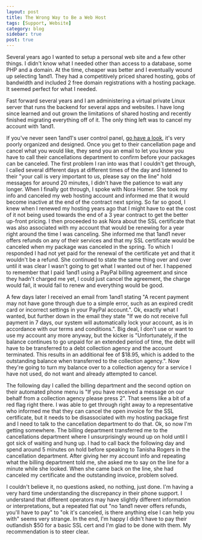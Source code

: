 ```yaml
---
layout: post
title: The Wrong Way to Be a Web Host
tags: [Support, Website]
category: blog
sidebar: true
post: true
---
```

Several years ago I wanted to setup a personal web site and a few other things. I didn't know what I needed
other than access to a database, some PHP and a domain. At the time, cheaper was better and I eventually wound up
selecting 1and1. They had a competitively priced shared hosting, gobs of bandwidth and included 2 free domain registrations
with a hosting package. It seemed perfect for what I needed.

Fast forward several years and I am administering a virtual private Linux server that runs the backend for several
apps and websites. I have long since learned and out grown the limitations of shared hosting and 
recently finished migrating everything off of it. The only thing left was to cancel my account with 1and1.

If you've never seen 1and1's user control panel, [go have a look](https://www.google.com/search?q=1and1+control+panel&tbm=isch),
it's very poorly organized and designed. Once you get to their cancellation page and cancel what you would like, they
send you an email to let you know you have to call their cancellations department to confirm before your packages
can be canceled. The first problem I ran into was that I couldn't get through, I called several different days at
different times of the day and listened to their "your call is very important to us, please say on the line" hold messages
for around 20 minutes, I didn't have the patience to wait any longer. When I finally got through, I spoke with Nora Homer.
She took my info and canceled my web hosting account and informed me that it would become inactive at the end of the 
contract next spring. So far so good, I knew when I renewed my hosting years ago that I might have to eat the cost
of it not being used towards the end of a 3 year contract to get the better up-front pricing. I then proceeded to ask
Nora about the SSL certificate that was also associated with my account that would be renewing for a year right around
the time I was canceling. She informed me that 1and1 never offers refunds on any of their services and that my SSL certificate
would be canceled when my package was canceled in the spring. To which I responded I had not yet paid for the renewal of 
the certificate yet and that it wouldn't be a refund. She continued to state the same thing over and over until it was
clear I wasn't going to get what I wanted out of her. I happened to remember that I paid 1and1 using a PayPal
billing agreement and since they hadn't charged me yet, I could just cancel the agreement, the charge would fail, it would
fail to renew and everything would be good. 

A few days later I received an email from 1and1 stating 
"A recent payment may not have gone through due to a simple error, such as an expired credit card or incorrect settings in your PayPal account.".
Ok, exactly what I wanted, but further down in the email they state 
"If we do not receive full payment in 7 days, our system will automatically lock your account, as is in accordance with our terms and conditions.".
Big deal, I don't use or want to use my account any more anyway, but the kicker is 
"Unfortunately, if the balance continues to go unpaid for an extended period of time, the debt will have to be transferred to a debt collection agency and the account terminated. 
This results in an additional fee of $18.95, which is added to the outstanding balance when transferred to the collection agency.".
Now they're going to turn my balance over to a collection agency for a service I have not used, do not want and already attempted to cancel.

The following day I called the billing department and the second option on their automated phone menu is "If you have
received a message on our behalf from a collection agency please press 2". That seems like a bit of a red flag right there.
I was able to get through right away to a representative who informed me that they can cancel the open invoice for the SSL certificate, 
but it needs to be disassociated with my hosting package first and I need to talk to the cancellation department to do that.
Ok, so now I'm getting somewhere. The billing department transferred me to the cancellations department where I unsurprisingly
wound up on hold until I got sick of waiting and hung up. I had to call back the following day and spend around 5 minutes on hold
before speaking to Tanisha Rogers in the cancellation department. After giving her my account info and repeating what the billing
department told me, she asked me to say on the line for a minute while she looked. When she came back on the line,
she had canceled my certificate and the outstanding invoice, problem solved.

I couldn't believe it, no questions asked, no nothing, just done. I'm having a very hard time understanding the
discrepancy in their phone support. I understand that different operators may have slightly different information
or interpretations, but a repeated flat out "no 1and1 never offers refunds, you'll have to pay" to 
"ok it's canceled, is there anything else I can help you with" seems very strange. In the end, I'm happy I didn't have to pay their
outlandish $50 for a basic SSL cert and I'm glad to be done with them. My recommendation is to steer clear.